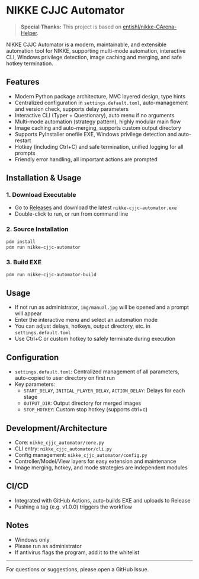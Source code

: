 # NIKKE CJJC Automator

> **Special Thanks:** This project is based on [entishl/nikke-CArena-Helper](https://github.com/entishl/nikke-CArena-Helper).

NIKKE CJJC Automator is a modern, maintainable, and extensible automation tool for NIKKE, supporting multi-mode automation, interactive CLI, Windows privilege detection, image caching and merging, and safe hotkey termination.

## Features

- Modern Python package architecture, MVC layered design, type hints
- Centralized configuration in `settings.default.toml`, auto-management and version check, supports delay parameters
- Interactive CLI (Typer + Questionary), auto menu if no arguments
- Multi-mode automation (strategy pattern), highly modular main flow
- Image caching and auto-merging, supports custom output directory
- Supports PyInstaller onefile EXE, Windows privilege detection and auto-restart
- Hotkey (including Ctrl+C) and safe termination, unified logging for all prompts
- Friendly error handling, all important actions are prompted

## Installation & Usage

### 1. Download Executable

- Go to [Releases](https://github.com/t106362512/releases) and download the latest `nikke-cjjc-automator.exe`
- Double-click to run, or run from command line

### 2. Source Installation

```bash
pdm install
pdm run nikke-cjjc-automator
```

### 3. Build EXE

```bash
pdm run nikke-cjjc-automator-build
```

## Usage

- If not run as administrator, `img/manual.jpg` will be opened and a prompt will appear
- Enter the interactive menu and select an automation mode
- You can adjust delays, hotkeys, output directory, etc. in `settings.default.toml`
- Use Ctrl+C or custom hotkey to safely terminate during execution

## Configuration

- `settings.default.toml`: Centralized management of all parameters, auto-copied to user directory on first run
- Key parameters:
  - `START_DELAY`, `INITIAL_PLAYER_DELAY`, `ACTION_DELAY`: Delays for each stage
  - `OUTPUT_DIR`: Output directory for merged images
  - `STOP_HOTKEY`: Custom stop hotkey (supports ctrl+c)

## Development/Architecture

- Core: `nikke_cjjc_automator/core.py`
- CLI entry: `nikke_cjjc_automator/cli.py`
- Config management: `nikke_cjjc_automator/config.py`
- Controller/Model/View layers for easy extension and maintenance
- Image merging, hotkey, and mode strategies are independent modules

## CI/CD

- Integrated with GitHub Actions, auto-builds EXE and uploads to Release
- Pushing a tag (e.g. v1.0.0) triggers the workflow

## Notes

- Windows only
- Please run as administrator
- If antivirus flags the program, add it to the whitelist

---

For questions or suggestions, please open a GitHub Issue.

<!-- 
pdm run pyi-grab_version C:\Windows\System32\cmd.exe version_info.txt
 -->